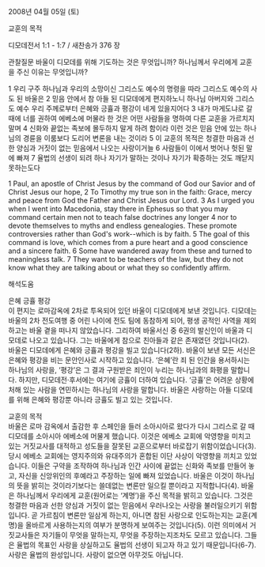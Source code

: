 2008년 04월 05일 (토)

교훈의 목적



디모데전서 1:1 - 1:7 / 새찬송가 376 장


관찰질문
바울이 디모데를 위해 기도하는 것은 무엇입니까? 
하나님께서 우리에게 교훈을 주신 이유는 무엇입니까? 

1 우리 구주 하나님과 우리의 소망이신 그리스도 예수의 명령을 따라 그리스도 예수의 사도 된 바울은 2 믿음 안에서 참 아들 된 디모데에게 편지하노니 하나님 아버지와 그리스도 예수 우리 주께로부터 은혜와 긍휼과 평강이 네게 있을지어다 3 내가 마게도냐로 갈 때에 너를 권하여 에베소에 머물라 한 것은 어떤 사람들을 명하여 다른 교훈을 가르치지 말며 4 신화와 끝없는 족보에 몰두하지 말게 하려 함이라 이런 것은 믿음 안에 있는 하나님의 경륜을 이룸보다 도리어 변론을 내는 것이라 
5 이 교훈의 목적은 청결한 마음과 선한 양심과 거짓이 없는 믿음에서 나오는 사랑이거늘 6 사람들이 이에서 벗어나 헛된 말에 빠져 7 율법의 선생이 되려 하나 자기가 말하는 것이나 자기가 확증하는 것도 깨닫지 못하는도다  

1 Paul, an apostle of Christ Jesus by the command of God our Savior and of Christ Jesus our hope, 2 To Timothy my true son in the faith: Grace, mercy and peace from God the Father and Christ Jesus our Lord. 3 As I urged you when I went into Macedonia, stay there in Ephesus so that you may command certain men not to teach false doctrines any longer 4 nor to devote themselves to myths and endless genealogies. These promote controversies rather than God's work--which is by faith. 5 The goal of this command is love, which comes from a pure heart and a good conscience and a sincere faith. 6 Some have wandered away from these and turned to meaningless talk. 7 They want to be teachers of the law, but they do not know what they are talking about or what they so confidently affirm.

해석도움





은혜 긍휼 평강  
이 편지는 로마감옥에 2차로 투옥되어 있던 바울이 디모데에게 보낸 것입니다. 디모데는 바울의 2차 전도여행 중 어린 나이에 전도 팀에 동참하게 되어, 평생 공적인 사역을 제외하고는 바울 곁을 떠나지 않았습니다. 그리하여 바울서신 중 6권의 발신인이 바울과 디모데로 나오고 있습니다. 그는 바울에게 참으로 친아들과 같은 존재였던 것입니다(2). 바울은 디모데에게 은혜와 긍휼과 평강을 빌고 있습니다(2하). 바울이 보낸 모든 서신은 은혜와 평강을 비는 문안인사로 시작하고 있습니다. ‘은혜’란 죄 된 인간을 용서하시는 하나님의 사랑을, ‘평강’은 그 결과 구원받은 죄인이 누리는 하나님과의 화평을 말합니다. 하지만, 디모데전·후서에는 여기에 긍휼이 더하여 있습니다. ‘긍휼’은 어려운 상황에 처해 있는 사람을 연민하시는 하나님의 사랑을 말합니다. 바울은 사랑하는 아들 디모데를 위해 은혜와 평강뿐 아니라 긍휼도 빌고 있는 것입니다.    

교훈의 목적  
바울은 로마 감옥에서 출감한 후 스페인을 들러 소아시아로 왔다가 다시 그리스로 갈 때 디모데를 소아시아 에베소에 머물게 했습니다. 이것은 에베소 교회에 악영향을 미치고 있는 거짓교사를 대적하고 성도들을 잘못된 교훈으로부터 바로잡기 위함이었습니다(3). 당시 에베소 교회에는 영지주의와 유대주의가 혼합된 이단 사상이 악영향을 끼치고 있었습니다. 이들은 구약을 조작하여 하나님과 인간 사이에 끝없는 신화와 족보를 만들어 놓고, 자신을 신앙위인의 후예라고 주장하는 일에 빠져 있었습니다. 바울은 이것이 하나님의 뜻을 밝히는 것이라기보다는 쓸데없는 변론만 일으킬 뿐이라고 지적합니다(4). 바울은 하나님께서 우리에게 교훈(원어로는 ‘계명’)을 주신 목적을 밝히고 있습니다. 그것은 청결한 마음과 선한 양심과 거짓이 없는 믿음에서 우러나오는 사랑을 불러일으키기 위함입니다. 곧 가르침이 변론만 일삼게 하는지, 아니면 참된 사랑으로 인도하는지는 교훈(계명)을 올바르게 사용하는지의 여부가 분명하게 보여주는 것입니다(5). 이런 의미에서 거짓교사들은 자기들이 무엇을 말하는지, 무엇을 주장하는지조차도 모르고 있습니다. 그들은 율법의 목표인 사랑을 상실하고도 율법의 선생이 되고자 하고 있기 때문입니다(6-7). 사랑은 율법의 완성입니다. 사랑이 없으면 아무것도 아닙니다.